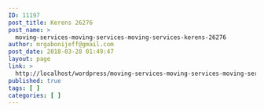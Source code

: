 ```yaml
---
ID: 11197
post_title: Kerens 26276
post_name: >
  moving-services-moving-services-moving-services-kerens-26276
author: mrgabonijeff@gmail.com
post_date: 2018-03-28 01:49:47
layout: page
link: >
  http://localhost/wordpress/moving-services-moving-services-moving-services-kerens-26276/
published: true
tags: [ ]
categories: [ ]
---
```

